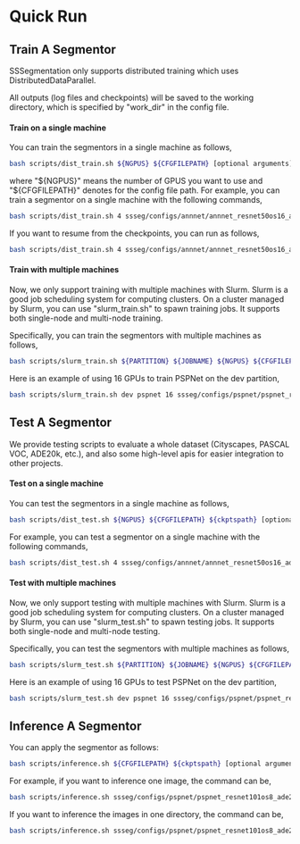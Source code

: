 # Quick Run


## Train A Segmentor

SSSegmentation only supports distributed training which uses DistributedDataParallel.

All outputs (log files and checkpoints) will be saved to the working directory, which is specified by "work_dir" in the config file.

#### Train on a single machine

You can train the segmentors in a single machine as follows,

```sh
bash scripts/dist_train.sh ${NGPUS} ${CFGFILEPATH} [optional arguments]
```

where "${NGPUS}" means the number of GPUS you want to use and "${CFGFILEPATH}" denotes for the config file path.
For example, you can train a segmentor on a single machine with the following commands,

```sh
bash scripts/dist_train.sh 4 ssseg/configs/annnet/annnet_resnet50os16_ade20k.py
```

If you want to resume from the checkpoints, you can run as follows,

```sh
bash scripts/dist_train.sh 4 ssseg/configs/annnet/annnet_resnet50os16_ade20k.py --ckptspath annnet_resnet50os16_ade20k/epoch_44.pth
```

#### Train with multiple machines

Now, we only support training with multiple machines with Slurm.
Slurm is a good job scheduling system for computing clusters.
On a cluster managed by Slurm, you can use "slurm_train.sh" to spawn training jobs.
It supports both single-node and multi-node training.

Specifically, you can train the segmentors with multiple machines as follows,

```sh
bash scripts/slurm_train.sh ${PARTITION} ${JOBNAME} ${NGPUS} ${CFGFILEPATH} [optional arguments]
```

Here is an example of using 16 GPUs to train PSPNet on the dev partition,

```sh
bash scripts/slurm_train.sh dev pspnet 16 ssseg/configs/pspnet/pspnet_resnet101os8_ade20k.py
```


## Test A Segmentor

We provide testing scripts to evaluate a whole dataset (Cityscapes, PASCAL VOC, ADE20k, etc.), and also some high-level apis for easier integration to other projects.

#### Test on a single machine

You can test the segmentors in a single machine as follows,

```sh
bash scripts/dist_test.sh ${NGPUS} ${CFGFILEPATH} ${ckptspath} [optional arguments]
```

For example, you can test a segmentor on a single machine with the following commands,

```sh
bash scripts/dist_test.sh 4 ssseg/configs/annnet/annnet_resnet50os16_ade20k.py annnet_resnet50os16_ade20k/epoch_130.pth
```

#### Test with multiple machines

Now, we only support testing with multiple machines with Slurm.
Slurm is a good job scheduling system for computing clusters.
On a cluster managed by Slurm, you can use "slurm_test.sh" to spawn testing jobs.
It supports both single-node and multi-node testing.

Specifically, you can test the segmentors with multiple machines as follows,

```sh
bash scripts/slurm_test.sh ${PARTITION} ${JOBNAME} ${NGPUS} ${CFGFILEPATH} ${ckptspath} [optional arguments]
```

Here is an example of using 16 GPUs to test PSPNet on the dev partition,

```sh
bash scripts/slurm_test.sh dev pspnet 16 ssseg/configs/pspnet/pspnet_resnet101os8_ade20k.py pspnet_resnet101os8_ade20k/epoch_130.pth
```


## Inference A Segmentor

You can apply the segmentor as follows:

```sh
bash scripts/inference.sh ${CFGFILEPATH} ${ckptspath} [optional arguments]
```

For example, if you want to inference one image, the command can be,

```sh
bash scripts/inference.sh ssseg/configs/pspnet/pspnet_resnet101os8_ade20k.py pspnet_resnet101os8_ade20k/epoch_130.pth --imagepath dog.jpg
```

If you want to inference the images in one directory, the command can be,

```sh
bash scripts/inference.sh ssseg/configs/pspnet/pspnet_resnet101os8_ade20k.py pspnet_resnet101os8_ade20k/epoch_130.pth --imagedir dogs
```